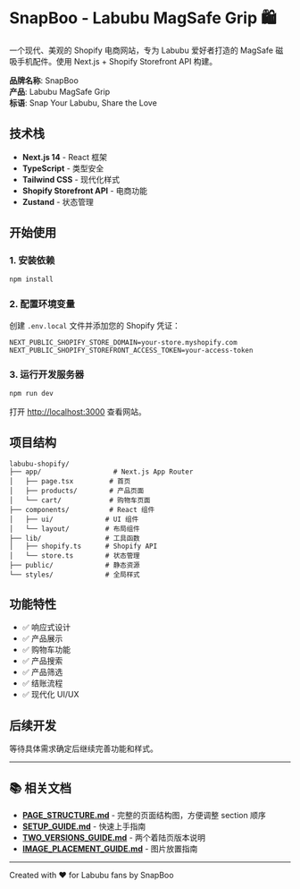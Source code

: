 # SnapBoo - Labubu MagSafe Grip 🛍️

一个现代、美观的 Shopify 电商网站，专为 Labubu 爱好者打造的 MagSafe 磁吸手机配件。使用 Next.js + Shopify Storefront API 构建。

**品牌名称**: SnapBoo  
**产品**: Labubu MagSafe Grip  
**标语**: Snap Your Labubu, Share the Love

## 技术栈

- **Next.js 14** - React 框架
- **TypeScript** - 类型安全
- **Tailwind CSS** - 现代化样式
- **Shopify Storefront API** - 电商功能
- **Zustand** - 状态管理

## 开始使用

### 1. 安装依赖

```bash
npm install
```

### 2. 配置环境变量

创建 `.env.local` 文件并添加您的 Shopify 凭证：

```env
NEXT_PUBLIC_SHOPIFY_STORE_DOMAIN=your-store.myshopify.com
NEXT_PUBLIC_SHOPIFY_STOREFRONT_ACCESS_TOKEN=your-access-token
```

### 3. 运行开发服务器

```bash
npm run dev
```

打开 [http://localhost:3000](http://localhost:3000) 查看网站。

## 项目结构

```
labubu-shopify/
├── app/                  # Next.js App Router
│   ├── page.tsx         # 首页
│   ├── products/        # 产品页面
│   └── cart/            # 购物车页面
├── components/          # React 组件
│   ├── ui/             # UI 组件
│   └── layout/         # 布局组件
├── lib/                # 工具函数
│   ├── shopify.ts      # Shopify API
│   └── store.ts        # 状态管理
├── public/             # 静态资源
└── styles/             # 全局样式
```

## 功能特性

- ✅ 响应式设计
- ✅ 产品展示
- ✅ 购物车功能
- ✅ 产品搜索
- ✅ 产品筛选
- ✅ 结账流程
- ✅ 现代化 UI/UX

## 后续开发

等待具体需求确定后继续完善功能和样式。

---

## 📚 相关文档

- **[PAGE_STRUCTURE.md](./PAGE_STRUCTURE.md)** - 完整的页面结构图，方便调整 section 顺序
- **[SETUP_GUIDE.md](./SETUP_GUIDE.md)** - 快速上手指南
- **[TWO_VERSIONS_GUIDE.md](./TWO_VERSIONS_GUIDE.md)** - 两个着陆页版本说明
- **[IMAGE_PLACEMENT_GUIDE.md](./IMAGE_PLACEMENT_GUIDE.md)** - 图片放置指南

---

Created with ❤️ for Labubu fans by SnapBoo
